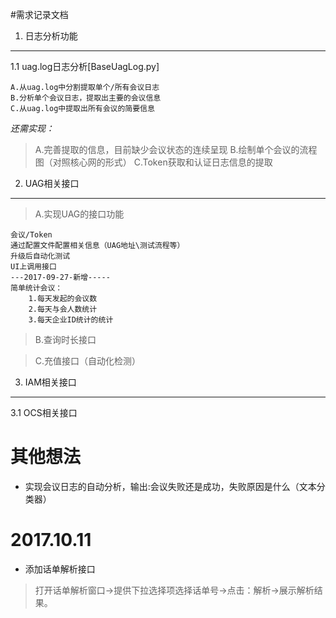 #需求记录文档

1. 日志分析功能
-------------------------
1.1 uag.log日志分析[BaseUagLog.py]

    A.从uag.log中分割提取单个/所有会议日志
    B.分析单个会议日志，提取出主要的会议信息
    C.从uag.log中提取出所有会议的简要信息

_还需实现：_
>A.完善提取的信息，目前缺少会议状态的连续呈现
>B.绘制单个会议的流程图（对照核心网的形式）
>C.Token获取和认证日志信息的提取



2. UAG相关接口
---------------------------------    
>A.实现UAG的接口功能

    会议/Token
    通过配置文件配置相关信息（UAG地址\测试流程等）
    升级后自动化测试
    UI上调用接口
    ---2017-09-27-新增-----
    简单统计会议：
        1.每天发起的会议数
        2.每天与会人数统计
        3.每天企业ID统计的统计
    
    
>B.查询时长接口

>C.充值接口（自动化检测）
    

3. IAM相关接口
------------------------------------
3.1 OCS相关接口


其他想法
=======================================
* 实现会议日志的自动分析，输出:会议失败还是成功，失败原因是什么（文本分类器）
 
 
 
 # 2017.10.11
 
 * 添加话单解析接口
 > 打开话单解析窗口->提供下拉选择项选择话单号->点击：解析->展示解析结果。
    
